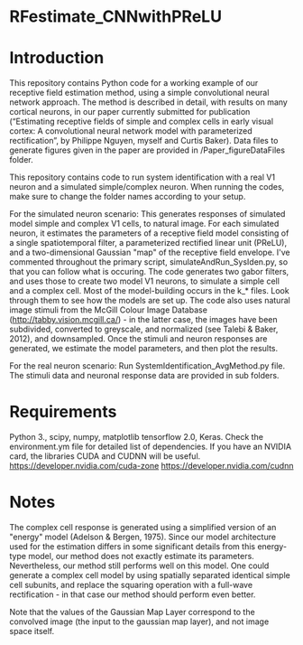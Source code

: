 # RFestimate_CNNwithPReLU

# Introduction
This repository contains Python code for a working example of our receptive field estimation method, using a simple convolutional neural network approach. The method is described in detail, with results on many cortical neurons, in our paper currently submitted for publication (“Estimating receptive fields of simple and complex cells in early visual cortex: A convolutional neural network model with parameterized rectification”, by Philippe Nguyen, myself and Curtis Baker).
Data files to generate figures given in the paper are provided in /Paper_figureDataFiles folder.

This repository contains code to run system identification with a real V1 neuron and a simulated simple/complex neuron. When running the codes, make sure to change the folder names according to your setup.

For the simulated neuron scenario: 
This generates responses of simulated model simple and complex V1 cells, to natural image. For each simulated neuron, it estimates the parameters of a receptive field model consisting of a single spatiotemporal filter, a parameterized rectified linear unit (PReLU), and a two-dimensional Gaussian "map" of the receptive field envelope. I've commented throughout the primary script, simulateAndRun_SysIden.py, so that you can follow what is occuring. The code generates two gabor filters, and uses those to create two model V1 neurons, to simulate a simple cell and a complex cell. Most of the model-building occurs in the k_* files. Look through them to see how the models are set up. The code also uses natural image stimuli from the McGill Colour Image Database (http://tabby.vision.mcgill.ca/) - in the latter case, the images have been subdivided, converted to greyscale, and normalized (see Talebi & Baker, 2012), and downsampled. Once the stimuli and neuron responses are generated, we estimate the model parameters, and then plot the results.

For the real neuron scenario: 
Run SystemIdentification_AvgMethod.py file. The stimuli data and neuronal response data are provided in sub folders.

# Requirements
Python 3., scipy, numpy, matplotlib tensorflow 2.0, Keras. Check the environment.ym file for detailed list of dependencies.
If you have an NVIDIA card, the libraries CUDA and CUDNN will be useful. https://developer.nvidia.com/cuda-zone https://developer.nvidia.com/cudnn 

# Notes
The complex cell response is generated using a simplified version of an "energy" model (Adelson & Bergen, 1975). Since our model architecture used for the estimation differs in some significant details from this energy-type model, our method does not exactly estimate its parameters. Nevertheless, our method still performs well on this model. One could generate a complex cell model by using spatially separated identical simple cell subunits, and replace the squaring operation with a full-wave rectification - in that case our method should perform even better.

Note that the values of the Gaussian Map Layer correspond to the convolved image (the input to the gaussian map layer), and not image space itself.
